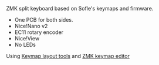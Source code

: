 ZMK split keyboard based on Sofle's keymaps and firmware.
- One PCB for both sides.
- Nice!Nano v2
- EC11 rotary encoder
- Nice!View
- No LEDs

Using [Keymap layout tools](https://nickcoutsos.github.io/keymap-layout-tools/) and [ZMK keymap editor](https://nickcoutsos.github.io/keymap-editor/)
